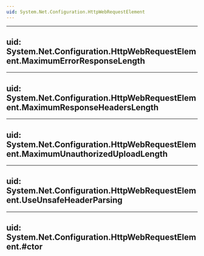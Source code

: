 ```yaml
---
uid: System.Net.Configuration.HttpWebRequestElement
---
```


---
uid: System.Net.Configuration.HttpWebRequestElement.MaximumErrorResponseLength
---

---
uid: System.Net.Configuration.HttpWebRequestElement.MaximumResponseHeadersLength
---

---
uid: System.Net.Configuration.HttpWebRequestElement.MaximumUnauthorizedUploadLength
---

---
uid: System.Net.Configuration.HttpWebRequestElement.UseUnsafeHeaderParsing
---

---
uid: System.Net.Configuration.HttpWebRequestElement.#ctor
---
